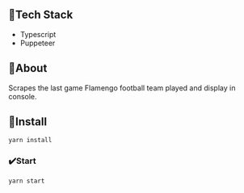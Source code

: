 ## 🚀Tech Stack

- Typescript
- Puppeteer

## 🚀About

Scrapes the last game Flamengo football team played and display in console.

## 🚀Install

```
yarn install
```

### ✔️Start

```
yarn start
```
